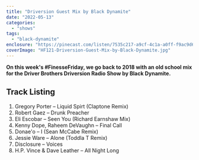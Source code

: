 ```yaml
---
title: "Driversion Guest Mix by Black Dynamite"
date: "2022-05-13"
categories: 
  - "shows"
tags: 
  - "black-dynamite"
enclosure: "https://pinecast.com/listen/7535c217-a9cf-4c1a-a0ff-f9ac9d6a0729.mp3 105428554 audio/mpeg "
coverImage: "HF121-Driversion-Guest-Mix-by-Black-Dynamite.jpg"
---
```


**On this week's #FinesseFriday, we go back to 2018 with an old school mix for the Driver Brothers Driversion Radio Show by Black Dynamite.**

## Track Listing

1. Gregory Porter – Liquid Spirt (Claptone Remix)
2. Robert Gaez – Drunk Preacher
3. Eli Escobar – Seen You (Richard Earnshaw Mix)
4. Kenny Dope, Raheem DeVaughn – Final Call
5. Donae'o – I (Sean McCabe Remix)
6. Jessie Ware – Alone (Toddla T Remix)
7. Disclosure – Voices
8. H.P. Vince & Dave Leather – All Night Long

